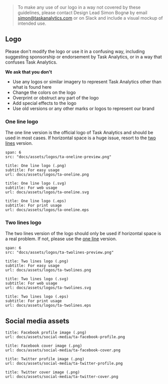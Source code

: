 > To make any use of our logo in a way not covered by these guidelines, please contact Design Lead Simon Bognø by email [simon@taskanalytics.com](mailto:simon@taskanalytics.com) or on Slack and include a visual mockup of intended use.

## Logo

Please don't modify the logo or use it in a confusing way, including suggesting sponsorship or endorsement by Task Analytics, or in a way that confuses Task Analytics.

**We ask that you don't**

- Use any logos or similar imagery to represent Task Analytics other than what is found here
- Change the colors on the logo
- Overprint or obstruct any part of the logo
- Add special effects to the logo
- Use old versions or any other marks or logos to represent our brand

### One line logo

The one line version is the official logo of Task Analytics and should be used in most cases. If horizontal space is a huge issue, resort to the [two lines](#two-lines-logo) version.

```image
span: 6
src: "docs/assets/logos/ta-oneline-preview.png"
```

```download|span-2
title: One line logo (.png)
subtitle: For easy usage
url: docs/assets/logos/ta-oneline.png
```

```download|span-2
title: One line logo (.svg)
subtitle: For web usage
url: docs/assets/logos/ta-oneline.svg
```

```download|span-2
title: One line logo (.eps)
subtitle: For print usage
url: docs/assets/logos/ta-oneline.eps
```

### Two lines logo

The two lines version of the logo should only be used if horizontal space is a real problem. If not, please use the [one line](#one-line-logo) version.

```image
span: 6
src: "docs/assets/logos/ta-twolines-preview.png"
```

```download|span-2
title: Two lines logo (.png)
subtitle: For easy usage
url: docs/assets/logos/ta-twolines.png
```

```download|span-2
title: Two lines logo (.svg)
subtitle: For web usage
url: docs/assets/logos/ta-twolines.svg
```

```download|span-2
title: Two lines logo (.eps)
subtitle: For print usage
url: docs/assets/logos/ta-twolines.eps
```

## Social media assets

```download|span-2
title: Facebook profile image (.png)
url: docs/assets/social-media/ta-facebook-profile.png
```

```download|span-2
title: Facebook cover image (.png)
url: docs/assets/social-media/ta-facebook-cover.png
```

```download|span-2
title: Twitter profile image (.png)
url: docs/assets/social-media/ta-twitter-profile.png
```

```download|span-2
title: Twitter cover image (.png)
url: docs/assets/social-media/ta-twitter-cover.png
```
